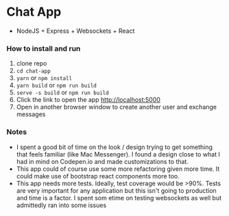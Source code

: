 # Chat App
- NodeJS + Express + Websockets + React

### How to install and run
1. clone repo
2. `cd chat-app`
3. `yarn` or `npm install`
4. `yarn build` or `npm run build`
5. `serve -s build` or `npm run build`
6. Click the link to open the app [http://localhost:5000](http://localhost:5000) 
7. Open in another browser window to create another user and exchange messages

### Notes
- I spent a good bit of time on the look / design trying to get something that feels familiar (like Mac Messenger). I found a design close to what I had in mind on Codepen.io and made customizations to that.
- This app could of course use some more refactoring given more time. It could make use of bootstrap react components more too.
- This app needs more tests. Ideally, test coverage would be >90%. Tests are very important for any application but this isn't going to production and time is a factor. I spent som etime on testing websockets as well but admittedly ran into some issues